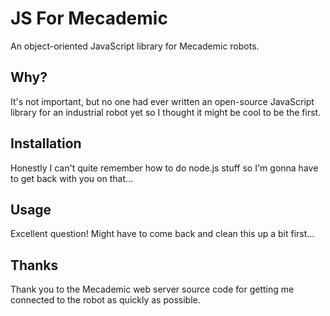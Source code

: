 # JS For Mecademic


An object-oriented JavaScript library for Mecademic robots.

## Why?

It's not important, but no one had ever written an open-source JavaScript library for an industrial robot yet so I thought it might be cool to be the first.

## Installation

Honestly I can't quite remember how to do node.js stuff so I'm gonna have to get back with you on that...

## Usage

Excellent question! Might have to come back and clean this up a bit first...

## Thanks

Thank you to the Mecademic web server source code for getting me connected to the robot as quickly as possible. 
